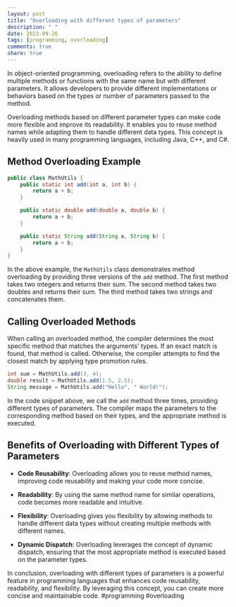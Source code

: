 ```yaml
---
layout: post
title: "Overloading with different types of parameters"
description: " "
date: 2023-09-26
tags: [programming, overloading]
comments: true
share: true
---
```


In object-oriented programming, overloading refers to the ability to define multiple methods or functions with the same name but with different parameters. It allows developers to provide different implementations or behaviors based on the types or number of parameters passed to the method.

Overloading methods based on different parameter types can make code more flexible and improve its readability. It enables you to reuse method names while adapting them to handle different data types. This concept is heavily used in many programming languages, including Java, C++, and C#.

## Method Overloading Example

```java
public class MathUtils {
    public static int add(int a, int b) {
        return a + b;
    }

    public static double add(double a, double b) {
        return a + b;
    }

    public static String add(String a, String b) {
        return a + b;
    }
}
```

In the above example, the `MathUtils` class demonstrates method overloading by providing three versions of the `add` method. The first method takes two integers and returns their sum. The second method takes two doubles and returns their sum. The third method takes two strings and concatenates them.

## Calling Overloaded Methods

When calling an overloaded method, the compiler determines the most specific method that matches the arguments' types. If an exact match is found, that method is called. Otherwise, the compiler attempts to find the closest match by applying type promotion rules.

```java
int sum = MathUtils.add(3, 4);
double result = MathUtils.add(1.5, 2.5);
String message = MathUtils.add("Hello", " World!");
```

In the code snippet above, we call the `add` method three times, providing different types of parameters. The compiler maps the parameters to the corresponding method based on their types, and the appropriate method is executed.

## Benefits of Overloading with Different Types of Parameters

- **Code Reusability**: Overloading allows you to reuse method names, improving code reusability and making your code more concise.

- **Readability**: By using the same method name for similar operations, code becomes more readable and intuitive.

- **Flexibility**: Overloading gives you flexibility by allowing methods to handle different data types without creating multiple methods with different names.

- **Dynamic Dispatch**: Overloading leverages the concept of dynamic dispatch, ensuring that the most appropriate method is executed based on the parameter types.

In conclusion, overloading with different types of parameters is a powerful feature in programming languages that enhances code reusability, readability, and flexibility. By leveraging this concept, you can create more concise and maintainable code. #programming #overloading